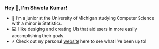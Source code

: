 ### Hey 👋, I'm Shweta Kumar!

- 🌱 I’m a junior at the University of Michigan studying Computer Science with a minor in Statistics.
- 💻 I like desiging and creating UIs that aid users in more easily accomplishing their goals.
- ⚡ Check out my personal [website](https://shwetakumarr.github.io./) here to see what I've been up to!

<!--
**shwetakumarr/shwetakumarr** is a ✨ _special_ ✨ repository because its `README.md` (this file) appears on your GitHub profile.

Here are some ideas to get you started:
- 🔭 I’m currently working on ...
- 🌱 I’m currently learning ...
- 👯 I’m looking to collaborate on ...
- 🤔 I’m looking for help with ...
- 💬 Ask me about ...
- 📫 How to reach me: ...
- 😄 Pronouns: ...
- ⚡ Fun fact: ...
-->



